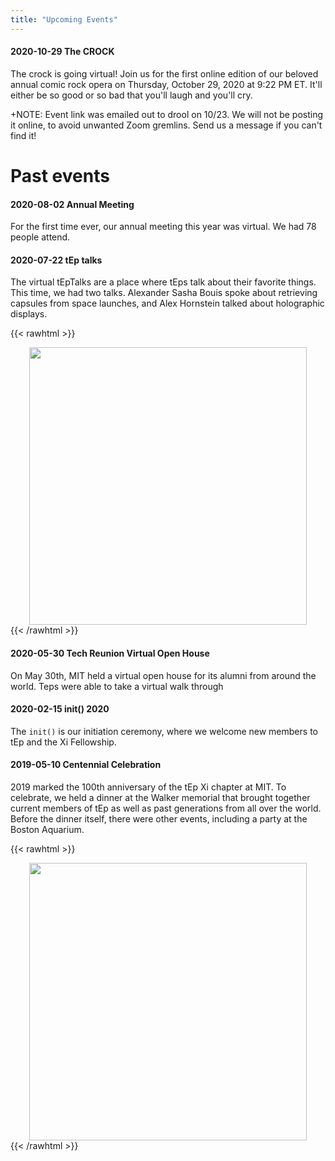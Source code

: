 ```yaml
---
title: "Upcoming Events"
---
```


#### 2020-10-29 The CROCK

The crock is going virtual! Join us for the first online edition of our beloved annual comic rock opera on Thursday, October 29, 2020 at 9:22 PM ET. It'll either be so good or so bad that you'll laugh and you'll cry.

+NOTE: Event link was emailed out to drool on 10/23. We will not be posting it online, to avoid unwanted Zoom gremlins. Send us a message if you can't find it!

# Past events

#### 2020-08-02 Annual Meeting

For the first time ever, our annual meeting this year was virtual. We had 78
people attend.

#### 2020-07-22 tEp talks

The virtual tEpTalks are a place where tEps talk about their favorite things.
This time, we had two talks. Alexander Sasha Bouis spoke about retrieving
capsules from space launches, and Alex Hornstein talked about holographic
displays.

{{< rawhtml >}}

<div style="text-align:center">
<img  src="/img/IMG20200722.png" style="display: inline-block; vertical-align:middle" width="444">
</div>
{{< /rawhtml >}}

#### 2020-05-30 Tech Reunion Virtual Open House

On May 30th, MIT held a virtual open house for its alumni from around the world.
Teps were able to take a virtual walk through

#### 2020-02-15 init() 2020

The `init()` is our initiation ceremony, where we welcome new members to tEp and
the Xi Fellowship.

#### 2019-05-10 Centennial Celebration

2019 marked the 100th anniversary of the tEp Xi chapter at MIT. To celebrate, we
held a dinner at the Walker memorial that brought together current members of
tEp as well as past generations from all over the world. Before the dinner
itself, there were other events, including a party at the Boston Aquarium.

{{< rawhtml >}}

<div style="text-align:center">
<img  src="/img/IMG20191005.jpg" style="display: inline-block; vertical-align:middle" width="444">
</div>
{{< /rawhtml >}}
